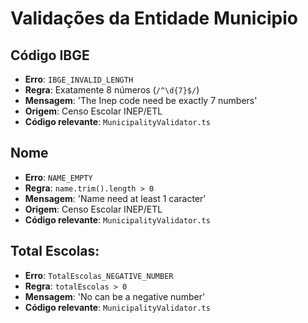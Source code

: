 

# Validações da Entidade Municipio

## Código IBGE
- **Erro**: `IBGE_INVALID_LENGTH`
- **Regra**: Exatamente 8 números (`/^\d{7}$/`)
- **Mensagem**: 'The Inep code need be exactly 7 numbers'
- **Origem**: Censo Escolar INEP/ETL
- **Código relevante**: `MunicipalityValidator.ts`



## Nome
- **Erro**: `NAME_EMPTY`
- **Regra**: `name.trim().length > 0`
- **Mensagem**: 'Name need at least 1 caracter'
- **Origem**: Censo Escolar INEP/ETL
- **Código relevante**: `MunicipalityValidator.ts`



## Total Escolas:
- **Erro**: `TotalEscolas_NEGATIVE_NUMBER`
- **Regra**: `totalEscolas > 0`
- **Mensagem**: 'No can be a negative number' 
- **Código relevante**: `MunicipalityValidator.ts`